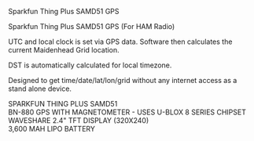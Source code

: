 Sparkfun Thing Plus SAMD51 GPS

Sparkfun Thing Plus SAMD51 GPS (For HAM Radio)

UTC and local clock is set via GPS data. Software then calculates the current Maidenhead Grid location.

DST is automatically calculated for local timezone.

Designed to get time/date/lat/lon/grid without any internet access as a stand alone device.

SPARKFUN THING PLUS SAMD51<br>
BN-880 GPS WITH MAGNETOMETER - USES U-BLOX 8 SERIES CHIPSET<br>
WAVESHARE 2.4" TFT DISPLAY (320X240)<br>
3,600 MAH LIPO BATTERY
